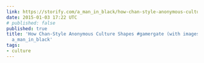 ```yaml
---
link: https://storify.com/a_man_in_black/how-chan-style-anonymous-culture-shapes-gamergate
date: 2015-01-03 17:22 UTC
# published: false
published: true
title: 'How Chan-Style Anonymous Culture Shapes #gamergate (with images, tweets) ·
  a_man_in_black'
tags:
- culture
---
```



